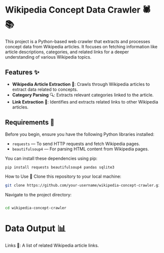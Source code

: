# Wikipedia Concept Data Crawler 🕷️📚

This project is a Python-based web crawler that extracts and processes concept data from Wikipedia articles. It focuses on fetching information like article descriptions, categories, and related links for a deeper understanding of various Wikipedia topics.

## Features ✨

- **Wikipedia Article Extraction** 📖: Crawls through Wikipedia articles to extract data related to concepts.
- **Category Parsing** 🔍: Extracts relevant categories linked to the article.
- **Link Extraction** 🔗: Identifies and extracts related links to other Wikipedia articles.

## Requirements 🔧

Before you begin, ensure you have the following Python libraries installed:

- `requests` — To send HTTP requests and fetch Wikipedia pages.
- `beautifulsoup4` — For parsing HTML content from Wikipedia pages.


You can install these dependencies using pip:

```bash
pip install requests beautifulsoup4 pandas sqlite3
```
How to Use 🚀
Clone this repository to your local machine:

```bash
git clone https://github.com/your-username/wikipedia-concept-crawler.git

```
Navigate to the project directory:
```bash

cd wikipedia-concept-crawler
```

# Data Output 📊
Links 🔗: A list of related Wikipedia article links.
